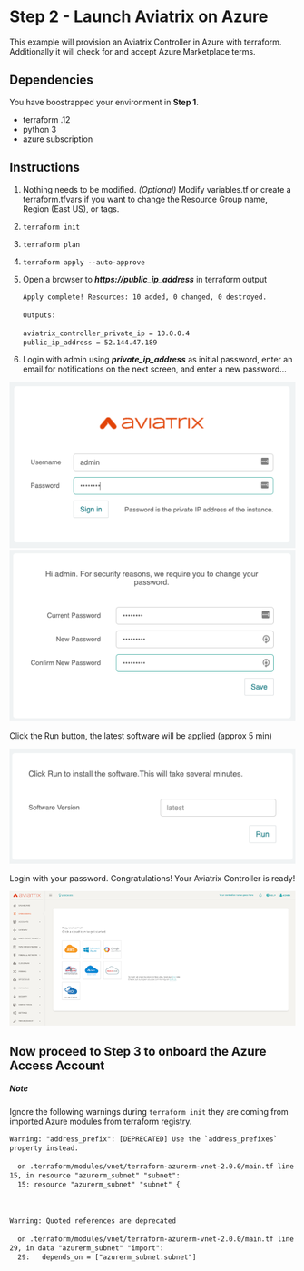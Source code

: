 # Step 2 - Launch Aviatrix on Azure

This example will provision an Aviatrix Controller in Azure with terraform. Additionally it will check for and accept Azure Marketplace terms.

## Dependencies

You have boostrapped your environment in **Step 1**.

* terraform .12
* python 3
* azure subscription

## Instructions

1. Nothing needs to be modified. _(Optional)_ Modify variables.tf or create a terraform.tfvars if you want to change the Resource Group name, Region (East US), or tags. 

2. ```terraform init```

3. ```terraform plan```

4. ```terraform apply --auto-approve``` 

5. Open a browser to ***https://public_ip_address*** in terraform output
   
    
    ```
    Apply complete! Resources: 10 added, 0 changed, 0 destroyed.

    Outputs:

    aviatrix_controller_private_ip = 10.0.0.4
    public_ip_address = 52.144.47.189
    ```


6. Login with admin using ***private_ip_address*** as initial password, enter an email for notifications on the next screen, and enter a new password... 

<img src="img/initial-login.png">

<img src="img/change-password.png">

Click the Run button, the latest software will be applied (approx 5 min)

<img src="img/latest-sw.png">

Login with your password. Congratulations! Your Aviatrix Controller is ready!

<img src="img/blank-controller.png">

## Now proceed to Step 3 to onboard the Azure Access Account

##### _Note_

Ignore the following warnings during ```terraform init``` they are coming from imported Azure modules from terraform registry.

```
Warning: "address_prefix": [DEPRECATED] Use the `address_prefixes` property instead.

  on .terraform/modules/vnet/terraform-azurerm-vnet-2.0.0/main.tf line 15, in resource "azurerm_subnet" "subnet":
  15: resource "azurerm_subnet" "subnet" {



Warning: Quoted references are deprecated

  on .terraform/modules/vnet/terraform-azurerm-vnet-2.0.0/main.tf line 29, in data "azurerm_subnet" "import":
  29:   depends_on = ["azurerm_subnet.subnet"]
```



